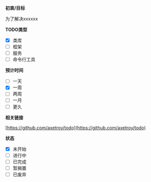 **初衷/目标**

<!-- 要做这个的目的 -->

为了解决xxxxxx

**TODO类型**

- [x] 类库
- [ ] 框架
- [ ] 服务
- [ ] 命令行工具

**预计时间**

<!-- 计划要完成的时间 -->

- [ ] 一天
- [x] 一周
- [ ] 两周
- [ ] 一月
- [ ] 更久

**相关链接**

[https://github.com/axetroy/todo](https://github.com/axetroy/todo)

**状态**

- [x] 未开始
- [ ] 进行中
- [ ] 已完成
- [ ] 暂搁置
- [ ] 已废弃